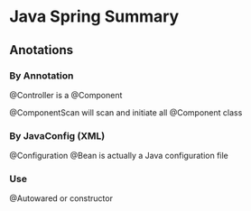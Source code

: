 # Java Spring Summary

## Anotations

### By Annotation
@Controller
is a @Component

@ComponentScan will scan and initiate all @Component class

### By JavaConfig (XML)
@Configuration
@Bean is actually a Java configuration file

### Use

@Autowared
or
constructor
